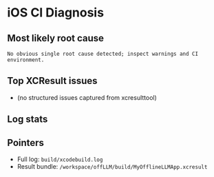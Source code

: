 # iOS CI Diagnosis

## Most likely root cause
```No obvious single root cause detected; inspect warnings and CI environment.```

## Top XCResult issues
- (no structured issues captured from xcresulttool)

## Log stats

## Pointers
- Full log: `build/xcodebuild.log`
- Result bundle: `/workspace/offLLM/build/MyOfflineLLMApp.xcresult`